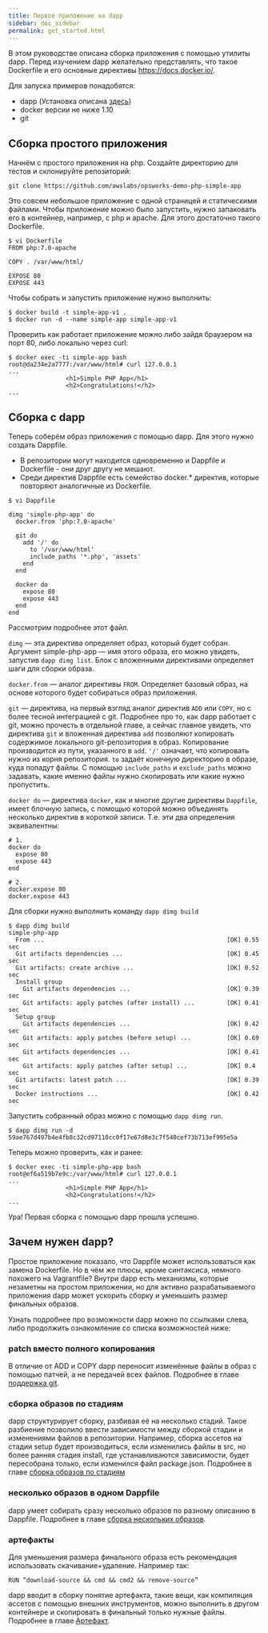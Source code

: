 ```yaml
---
title: Первое приложение на dapp
sidebar: doc_sidebar
permalink: get_started.html
---
```


В этом руководстве описана сборка приложения с помощью утилиты dapp. Перед изучением dapp желательно представлять, что такое Dockerfile и его основные директивы https://docs.docker.io/.

Для запуска примеров понадобятся:

* dapp (Установка описана [здесь](./installation.html))
* docker версии не ниже 1.10
* git

## Сборка простого приложения

Начнём с простого приложения на php. Создайте директорию для тестов и склонируйте репозиторий:

```
git clone https://github.com/awslabs/opsworks-demo-php-simple-app
```

Это совсем небольшое приложение с одной страницей и статическими файлами. Чтобы приложение можно было запустить, нужно запаковать его в контейнер, например, с php и apache. Для этого достаточно такого Dockerfile.

```
$ vi Dockerfile
FROM php:7.0-apache

COPY . /var/www/html/

EXPOSE 80
EXPOSE 443
```

Чтобы собрать и запустить приложение нужно выполнить:

```
$ docker build -t simple-app-v1 .
$ docker run -d --name simple-app simple-app-v1
```

Проверить как работает приложение можно либо зайдя браузером на порт 80, либо локально через curl:

```
$ docker exec -ti simple-app bash
root@da234e2a7777:/var/www/html# curl 127.0.0.1
...
                <h1>Simple PHP App</h1>
                <h2>Congratulations!</h2>
...
```

## Сборка с dapp

Теперь соберём образ приложения с помощью dapp. Для этого нужно создать Dappfile.

* В репозитории могут находится одновременно и Dappfile и Dockerfile - они друг другу не мешают.
* Среди директив Dappfile есть семейство docker.* директив, которые повторяют аналогичные из Dockerfile.

```
$ vi Dappfile

dimg 'simple-php-app' do
  docker.from 'php:7.0-apache'

  git do
    add '/' do
      to '/var/www/html'
      include_paths '*.php', 'assets'
    end
  end

  docker do
    expose 80
    expose 443
  end
end
```

Рассмотрим подробнее этот файл.

`dimg` — эта директива определяет образ, который будет собран. Аргумент simple-php-app — имя этого образа, его можно увидеть, запустив `dapp dimg list`. Блок с вложенными директивами определяет шаги для сборки образа.

`docker.from` — аналог директивы `FROM`. Определяет базовый образ, на основе которого будет собираться образ приложения.

`git` — директива, на первый взгляд аналог директив `ADD` или `COPY`, но с более тесной интеграцией с git. Подробнее про то, как dapp работает с git, можно прочесть в отдельной главе, а сейчас главное увидеть, что директива `git` и вложенная директива `add` позволяют копировать содержимое локального git-репозитория в образ. Копирование производится из пути, указанного в `add`. `'/'` означает, что копировать нужно из корня репозитория. `to` задаёт конечную директорию в образе, куда попадут файлы. С помощью `include_paths` и `exclude_paths` можно задавать, какие именно файлы нужно скопировать или какие нужно пропустить.

`docker do` — директива `docker`, как и многие другие директивы `Dappfile`, имеет блочную запись, с помощью которой можно объединять несколько директив в короткой записи. Т.е. эти два определения эквивалентны:

```
# 1.
docker do
  expose 80
  expose 443
end
```

```
# 2.
docker.expose 80
docker.expose 443
```

Для сборки нужно выполнить команду `dapp dimg build`

```
$ dapp dimg build
simple-php-app
  From ...                                                   [OK] 0.55 sec
  Git artifacts dependencies ...                             [OK] 0.45 sec
  Git artifacts: create archive ...                          [OK] 0.52 sec
  Install group
    Git artifacts dependencies ...                           [OK] 0.39 sec
    Git artifacts: apply patches (after install) ...         [OK] 0.41 sec
  Setup group
    Git artifacts dependencies ...                           [OK] 0.42 sec
    Git artifacts: apply patches (before setup) ...          [OK] 0.69 sec
    Git artifacts dependencies ...                           [OK] 0.41 sec
    Git artifacts: apply patches (after setup) ...           [OK] 0.4 sec
  Git artifacts: latest patch ...                            [OK] 0.39 sec
  Docker instructions ...                                    [OK] 0.42 sec
```

Запустить собранный образ можно с помощью `dapp dimg run`.

```
$ dapp dimg run -d
59ae767d497b4e4fb8c32cd97110cc0f17e67d8e3c7f540cef73b713ef995e5a
```

Теперь можно проверить, как и ранее:

```
$ docker exec -ti simple-php-app bash
root@ef6a519b7e9c:/var/www/html# curl 127.0.0.1
...
                <h1>Simple PHP App</h1>
                <h2>Congratulations!</h2>
...
```

Ура! Первая сборка с помощью dapp прошла успешно.

## Зачем нужен dapp?

Простое приложение показало, что Dappfile может использоваться как замена Dockerfile. Но в чём же плюсы, кроме синтаксиса, немного похожего на Vagrantfile? Внутри dapp есть механизмы, которые незаметны на простом приложении, но для активно разрабатываемого приложения dapp может ускорить сборку и уменьшить размер финальных образов.

Узнать подробнее про возможности dapp можно по ссылками слева, либо продолжить ознакомление со списка возможностей ниже:

### patch вместо полного копирования

В отличие от ADD и COPY dapp переносит изменённые файлы в образ с помощью патчей, а не передачей всех файлов. Подробнее в главе [поддержка git](git_for_build.html).

### сборка образов по стадиям

dapp структурирует сборку, разбивая её на несколько стадий. Такое разбиение позволило ввести зависимости между сборкой стадии и изменениями файлов в репозитории. Например, сборка ассетов на стадии setup будет производиться, если изменились файлы в src, но более ранняя стадия install, где устанавливаются зависимости, будет пересобрана только, если изменился файл package.json. Подробнее в главе [сборка образов по стадиям](stages_for_build.html)

### несколько образов в одном Dappfile

dapp умеет собирать сразу несколько образов по разному описанию в Dappfile. Подробнее в главе [сборка нескольких образов](multiple_images_for_build.html).

### артефакты

Для уменьшения размера финального образа есть рекомендация использовать скачивание+удаление. Например так:

```
RUN “download-source && cmd && cmd2 && remove-source”
```

dapp вводит в сборку понятие артефакта, такие вещи, как компиляция ассетов с помощью внешних инструментов, можно выполнить в другом контейнере и скопировать в финальный только нужные файлы. Подробнее в главе [Артефакт](artifact_for_advanced_build.html).

